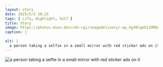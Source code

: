 ```yaml
---
layout: story
date: 2025/5/3 10:23
tags: [ Life, Highlight, Self ]
title: Story
image: https://photos.muan.dev/cdn-cgi/imagedelivery/-wp_VgtWlgmh1JURQ8t1mg/3b8ddae0-c373-49d0-5e8d-52fe7931bb00/public
caption: |
  
alt: |
  a person taking a selfie in a small mirror with red sticker ads on it
---
```



![a person taking a selfie in a small mirror with red sticker ads on it](https://photos.muan.dev/cdn-cgi/imagedelivery/-wp_VgtWlgmh1JURQ8t1mg/3b8ddae0-c373-49d0-5e8d-52fe7931bb00/public)


